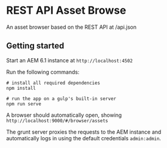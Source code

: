 # REST API Asset Browse

An asset browser based on the REST API at /api.json

## Getting started

Start an AEM 6.1 instance at `http://localhost:4502`

Run the following commands:

    # install all required dependencies
    npm install
    
    # run the app on a gulp's built-in server
    npm run serve
    
A browser should automatically open, showing `http://localhost:9000/#/browser/assets`

The grunt server proxies the requests to the AEM instance and automatically logs in using
the default credentials `admin:admin`.
    

